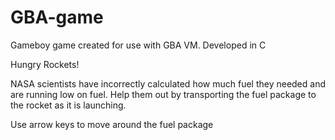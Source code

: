 # GBA-game
Gameboy game created for use with GBA VM. Developed in C

Hungry Rockets!

NASA scientists have incorrectly calculated how much fuel they needed and are running low on fuel. Help them out by transporting the fuel package to the rocket as it is launching.

Use arrow keys to move around the fuel package
